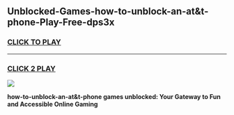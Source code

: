 
## Unblocked-Games-how-to-unblock-an-at&t-phone-Play-Free-dps3x
<h3>
<a href="https://premium76.site?title=how-to-unblock-an-at&t-phone&ref=19M">CLICK TO PLAY</a></h3>
<hr>

<h3>
<a href="https://premium76.site?title=how-to-unblock-an-at&t-phone&ref=19M">CLICK 2 PLAY</a>
  
</h3>

<a href="https://premium76.site?title=how-to-unblock-an-at&t-phone&ref=19M"><img src="https://clearcache.store/games.png"></a>


**how-to-unblock-an-at&t-phone games unblocked: Your Gateway to Fun and Accessible Online Gaming**
